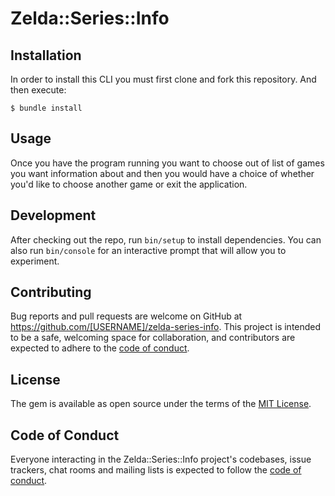 # Zelda::Series::Info


## Installation
In order to install this CLI you must first clone and fork this repository.
And then execute:

    $ bundle install



## Usage
Once you have the program running you want to choose out of list of games you want information about and then you would have a choice of whether you'd like to choose another game or exit the application.


## Development

After checking out the repo, run `bin/setup` to install dependencies. You can also run `bin/console` for an interactive prompt that will allow you to experiment.

## Contributing

Bug reports and pull requests are welcome on GitHub at https://github.com/[USERNAME]/zelda-series-info. This project is intended to be a safe, welcoming space for collaboration, and contributors are expected to adhere to the [code of conduct](https://github.com/[USERNAME]/zelda-series-info/blob/master/CODE_OF_CONDUCT.md).

## License

The gem is available as open source under the terms of the [MIT License](https://opensource.org/licenses/MIT).

## Code of Conduct

Everyone interacting in the Zelda::Series::Info project's codebases, issue trackers, chat rooms and mailing lists is expected to follow the [code of conduct](https://github.com/[USERNAME]/zelda-series-info/blob/master/CODE_OF_CONDUCT.md).
